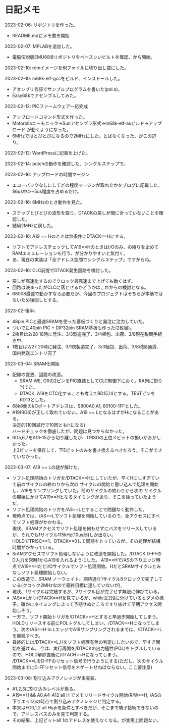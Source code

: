 # 日記メモ

2023-02-06: リポジトリを作った。
* README.mdにメモ書き開始

2023-02-07: MPLABを追加した。
* 電脳伝説版EMU68l8リポジトリをベースンいビルトを確認、から開始。

2023-02-10: romイメージを別ファイルに切り出し空にした。

2023-02-10: m68k-elf-gccをビルド、インストールした。
* アセンブリ言語でサンプルプログラムを書いた(pol.s)。
* Easy68kでアセンブルしてみた。

2023-02-12: PICファームウェア一応完成
* アップロードコマンド形式を作った。
* Motorollaニーモニック→Sunアセンブラ形式→m68k-elf-asビルド→アップロード
が動くようになった。
* 6MHzではとびとびになるので2MHzにした。とばなくなった、がこの辺り。

2023-02-12: WordPressに記事を上げた。

2023-02-14: putchの動作を確認した、シングルステップで。

2023-02-16: アップロードの時間マージン
* エコーバックなしにしてどの程度マージンが取れたかをブログに記載した。86us中4～5us程度を占めるだけ。

2023-02-16: 6MHzのとき動作を見た。
* ステップとびとびの波形を取り、DTACKの戻しが間に合っていないことを確認した。
* 結局2MHzに戻した。

2023-02-16: A19 == Hのときは無条件にDTACK==Hにする。
* ソフトでアドレスチェックしてA19==HのときはI/Oのみ、の縛りを止めてRAMエミュレーションも行う、が分かりやすいと気付く。
* あ、現在の実装は「全アドレス空間でシングルステップ」ですからね。

2023-02-16: CLC前提でDTACK発生回路を検討した。
* 戻しが高速化するのでクロック最高速まで上げても動くはず。
* 回路は決まったがCLCに落とせるかどうかはこれからの検討となる。
* 68008最速で動かすなら必要だが、今回のプロジェクトはそちらが本筋ではないため後回しとする。

2023-02-後半:
* 48pin PICと最速SRAMを使った基板づくりと発注に注力していた。
* ついでに40pin PIC + DIP32pin SRAM基板も作った(2枚目)。
* 2枚目は2/28 18時に発注、3/3製造完了、3/4梱包、出荷、3/8現在税関手続き中、
* 1枚目は2/27 20時に発注、3/1夜製造完了、3/3梱包、出荷、3/8税関通貨、国内発送エントリ完了

2023-03-04: SRAM化開始
* 配線の変更、回路の改造。
  + SRAM WE, ORの2ピンをPIC直結としてCLC制御下におく。RA列に割り当てた。
  + DTACK, A19をCTC化することも考えてRD15,14とする。TESTピンをRD13とした。
* 68k8側のI/Oポートアドレスは、$800A0,A1, 80100-1FFとした。
* A19(RD6)が正しく取れていない。A19 == LとなるはずがHになることがある。  
  決定的(10回試行で10回ともHになる)  
  ハードチェックを徹底したが、問題は見つからなかった。
* RD5,6,7をA13-15から切り離したが、TRISDの上位３ビットの扱いがおかしかった。  
  上3ビットを保存して、下5ビットのみを書き換えるべきだろう。そこができていなかった。

2023-03-07: A19 == Lの謎が解けた。
* ソフト処理開始のトリガを/DTACK\==Hにしていたが、早くHにしすぎていて前のサイクルの終わりから次の
  サイクルの開始と思い込んで処理を開始し、A19をサンプリングしていた。前のサイクルの終わりから次の
  サイクルの開始にかけてA19\==Hとなるタイミングがあり、そこを拾っていたようだ。  
* ソフト処理開始のトリガを/AS\==Lとすることで問題なく動作した。  
* 現時点では、/AS\==Lでソフト処理を開始しているので、全アクセスにすべてソフト処理がかかわる。  
  現状、SRAMアクセスでソフト処理を何もせずにバスをリリースしているが、それでも1サイクル115kHz(10us弱)しか出ない。  
  HOLDでTRISC\==1、DTACK==0して同期をとっているが、その処理が結構時間がかかっている。
* SrAMアクセスでソフト処理しないように改造を開始した。/DTACK D-FFのD入力を常時1からA19を入れるようにした。
  A19\==Hで/ASの下りエッジ時点でA19==HだとI/Oサイクルでソフト処理開始、HだとSRAMサイクルとみなしソフト処理開始しない。
* この改造で、SRAM ノーウェイト、期待通り1サイクル8クロックで完了している(クロック2MHzなので最終目標に達していないが),
* 現状、1サイクルは完結するが、2サイクル目が完了せず無限に伸びている。
* /AS\==Lかつ/DTACK==Hを見ているが、while文2段に分けているとダメの様子。確かにタイミングによって予期せぬところですり抜けて早期アクセス開始しそう。
* 一方で、ソフト開始トリガを/DTACK\==Hとすると早過ぎ開始してしまう。HOLDリリースする前にPOLトグルしてしまい、/DTACK\==Hになってしまう。次の/AS==H to LエッジでA19サンプリングされるまでは、/DTACK\==Lを継続すべき。
* 最終的には/DTACK\==L,Hをソフト処理有無の判定にしたいので、早すぎ開始を避ける。
  今は、実行再開を/DTACKの出力極性(POL)をトグルしているので、HOLD解除直後に/DTACH\==Hになってしまう。  
  /DTACK==LをD-FFのリセット信号で行うようにする(ただし、次のサイクル開始までにD-FFリセット信号をネゲートせねばならない。ここ要注意)

2023-03-08: 割り込みアクノレッジが未実装、
+ A1,2,3に割り込みレベルが乗る。
+ A19\==H && A0,A4-A12 all H でメモリリードサイクル開始(R/W\==H, /ASの下りエッジ)の時点で割り込みアクノレッジと判定する。
+ 本来はFC0,1,2 all Highを条件とすべきだが、そこまで端子接続できないので。アドレスバスのみを見て判定する。
+ その結果、上記ビットall 1のアドレスを使えなくなる。が実用上問題ない。
